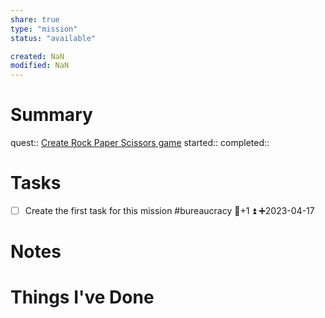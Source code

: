 ```yaml
---
share: true
type: "mission"
status: "available"

created: NaN 
modified: NaN
---
```

 
# Summary
quest:: [Create Rock Paper Scissors game](../../07%20-%20Application%20%F0%9F%A6%AB/00%20-%20Video%20Game%20Projects%20%F0%9F%A7%A9/Create%20Rock%20Paper%20Scissors%20game.md)
started:: 
completed::
# Tasks
- [ ] Create the first task for this mission #bureaucracy 🥄+1 ⏫ ➕2023-04-17 

# Notes

# Things I've Done